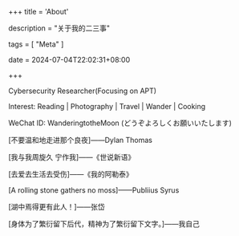 +++
title = 'About'

description = "关于我的二三事"

tags = [ "Meta" ]

date = 2024-07-04T22:02:31+08:00

+++

Cybersecurity Researcher(Focusing on APT)

Interest: Reading | Photography  | Travel | Wander | Cooking

WeChat ID: WanderingtotheMoon (どうぞよろしくお願いいたします)

[不要温和地走进那个良夜]——Dylan Thomas

[我与我周旋久 宁作我]——《世说新语》

[去爱去生活去受伤]——《我的阿勒泰》

[A rolling stone gathers no moss]——Publiius Syrus

[湖中焉得更有此人！]——张岱

[身体为了繁衍留下后代，精神为了繁衍留下文字。]——我自己

